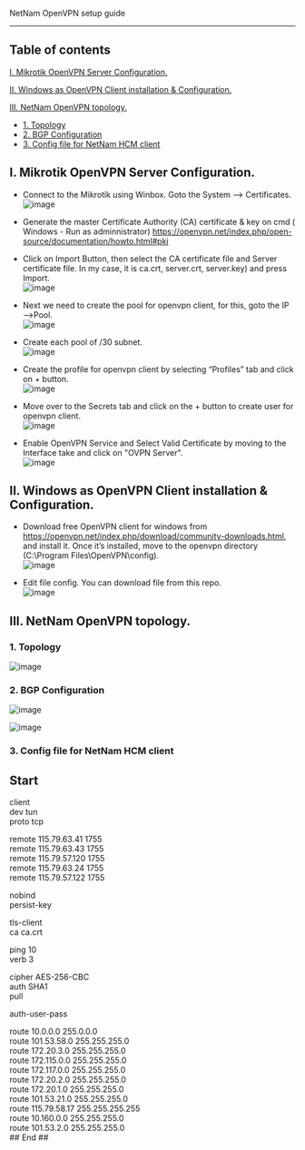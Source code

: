 NetNam OpenVPN setup guide

----
## Table of contents

[I. Mikrotik OpenVPN Server Configuration.](#openvpnserver)

[II. Windows as OpenVPN Client installation & Configuration.](#openvpnclient)
	
[III. NetNam OpenVPN topology.](#netnamvpn)
- [1. Topology](#topo)
- [2. BGP Configuration](#bgpconfig)
- [3. Config file for NetNam HCM client](#clientconfigfile)

<a name="openvpnserver"></a>
## I. Mikrotik OpenVPN Server Configuration.

- Connect to the Mikrotik using Winbox.  Goto the System —> Certificates.<br>
![image](https://user-images.githubusercontent.com/31034437/30104784-d3313894-9320-11e7-994c-e29ec0242768.png)

- Generate the master Certificate Authority (CA) certificate & key on cmd ( Windows - Run as adminnistrator) https://openvpn.net/index.php/open-source/documentation/howto.html#pki

- Click on Import Button, then select the CA certificate file and Server certificate file. In my case, it is ca.crt, server.crt, server.key) and press Import.<br>
![image](https://user-images.githubusercontent.com/31034437/30104927-37e213bc-9321-11e7-9339-41cbb71a44e9.png)

- Next we need to create the pool for openvpn client, for this, goto the IP—->Pool.<br>
![image](https://user-images.githubusercontent.com/31034437/30104949-5500eedc-9321-11e7-83cd-4bc8117a3091.png)

- Create each pool of /30 subnet.<br>
![image](https://user-images.githubusercontent.com/31034437/30104975-6d187936-9321-11e7-8cc1-abbc60b5260b.png)

- Create the profile for openvpn client by selecting “Profiles” tab and click on + button.<br>
![image](https://user-images.githubusercontent.com/31034437/30104997-82055ea4-9321-11e7-90ad-6ae9de5fb3e0.png)

- Move over to the Secrets tab and click on the + button to create user for openvpn client.<br>
![image](https://user-images.githubusercontent.com/31034437/30105029-98182db6-9321-11e7-84bd-03b5db74cf42.png)

- Enable OpenVPN Service and Select Valid Certificate by moving to the Interface take and click on "OVPN Server".<br>
![image](https://user-images.githubusercontent.com/31034437/30105076-b2660ce2-9321-11e7-94f3-2d55eddbcbdc.png)

<a name="openvpnclient"></a>
## II. Windows as OpenVPN Client installation & Configuration.

- Download free OpenVPN client for windows from https://openvpn.net/index.php/download/community-downloads.html, and install it. Once it’s installed, move to the openvpn directory (C:\Program Files\OpenVPN\config).<br>
![image](https://user-images.githubusercontent.com/31034437/30106299-2e07563c-9325-11e7-8c1f-798a5a037827.png)

- Edit file config. You can download file from this repo.<br>
![image](https://user-images.githubusercontent.com/31034437/30106330-4b419348-9325-11e7-8a2b-e18eb48b4d5e.png)

<a name="netnamvpn"></a>
## III. NetNam OpenVPN topology.

<a name="topo"></a>
### 1. Topology<br>
![image](https://user-images.githubusercontent.com/31034437/30106802-da27a452-9326-11e7-8986-c8b2914ff542.png)

<a name="bgpconfig"></a>
### 2. BGP Configuration

![image](https://user-images.githubusercontent.com/31034437/30106834-fa1b8062-9326-11e7-8bae-4e260fd8f40d.png)

![image](https://user-images.githubusercontent.com/31034437/30106854-0adc800e-9327-11e7-8fbf-ab818fb1a3e5.png)

<a name="clientconfigfile"></a>
### 3. Config file for NetNam HCM client

## Start ##
client<br>
dev tun<br>
proto tcp<br>

remote 115.79.63.41 1755<br>
remote 115.79.63.43 1755<br>
remote 115.79.57.120 1755<br>
remote 115.79.63.24 1755<br>
remote 115.79.57.122 1755<br>

nobind<br>
persist-key<br>

tls-client<br>
ca ca.crt<br>

ping 10<br>
verb 3<br>

cipher AES-256-CBC<br>
auth SHA1<br>
pull<br>

auth-user-pass<br>

route 10.0.0.0 255.0.0.0<br>
route 101.53.58.0 255.255.255.0<br>
route 172.20.3.0 255.255.255.0<br>
route 172.115.0.0 255.255.255.0<br>
route 172.117.0.0 255.255.255.0<br>
route 172.20.2.0 255.255.255.0<br>
route 172.20.1.0 255.255.255.0<br>
route 101.53.21.0 255.255.255.0<br>
route 115.79.58.17 255.255.255.255<br>
route 10.160.0.0 255.255.255.0<br>
route 101.53.2.0 255.255.255.0<br>
\## End ##
